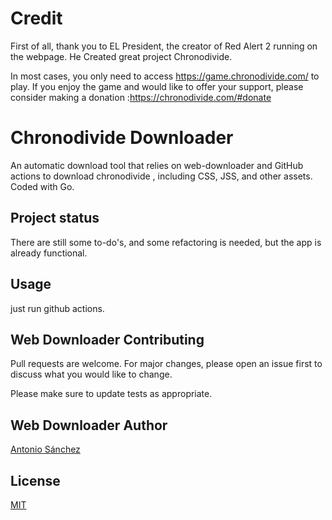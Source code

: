 # Credit
First of all, thank you to EL President, the creator of Red Alert 2 running on the webpage. 
He Created great project Chronodivide.

In most cases, you only need to access https://game.chronodivide.com/ to play. 
If you enjoy the game and would like to offer your support, please consider making a donation :https://chronodivide.com/#donate


# Chronodivide Downloader
 An automatic download tool that relies on web-downloader and GitHub actions to download chronodivide , including CSS, JSS, and other assets. 
Coded with Go.

## Project status
There are still some to-do's, and some refactoring is needed, but the app is already functional. 


## Usage
just run github actions.


## Web Downloader Contributing
Pull requests are welcome. For major changes, please open an issue first to discuss what you would like to change.

Please make sure to update tests as appropriate.

## Web Downloader Author
[Antonio Sánchez](https://asanchez.dev)

## License
[MIT](https://choosealicense.com/licenses/mit/)
